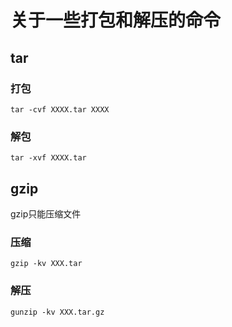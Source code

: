 # 关于一些打包和解压的命令

## tar

### 打包

    tar -cvf XXXX.tar XXXX

### 解包

    tar -xvf XXXX.tar

## gzip

gzip只能压缩文件

### 压缩

    gzip -kv XXX.tar

### 解压

    gunzip -kv XXX.tar.gz